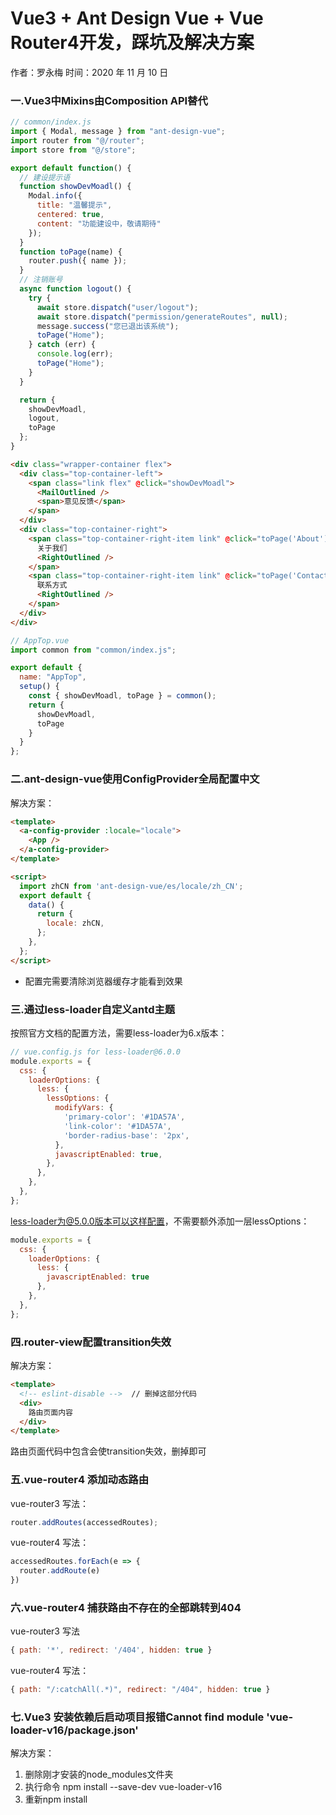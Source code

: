 # Vue3 + Ant Design Vue + Vue Router4开发，踩坑及解决方案

作者：罗永梅
时间：2020 年 11 月 10 日

### 一.Vue3中Mixins由Composition API替代
```js
// common/index.js
import { Modal, message } from "ant-design-vue";
import router from "@/router";
import store from "@/store";

export default function() {
  // 建设提示语
  function showDevMoadl() {
    Modal.info({
      title: "温馨提示",
      centered: true,
      content: "功能建设中，敬请期待"
    });
  }
  function toPage(name) {
    router.push({ name });
  }
  // 注销账号
  async function logout() {
    try {
      await store.dispatch("user/logout");
      await store.dispatch("permission/generateRoutes", null);
      message.success("您已退出该系统");
      toPage("Home");
    } catch (err) {
      console.log(err);
      toPage("Home");
    }
  }

  return {
    showDevMoadl,
    logout,
    toPage
  };
}
```
```html
<div class="wrapper-container flex">
  <div class="top-container-left">
    <span class="link flex" @click="showDevMoadl">
      <MailOutlined />
      <span>意见反馈</span>
    </span>
  </div>
  <div class="top-container-right">
    <span class="top-container-right-item link" @click="toPage('About')">
      关于我们
      <RightOutlined />
    </span>
    <span class="top-container-right-item link" @click="toPage('Contact')">
      联系方式
      <RightOutlined />
    </span>
  </div>
</div>
```
```js
// AppTop.vue
import common from "common/index.js";

export default {
  name: "AppTop",
  setup() {
    const { showDevMoadl, toPage } = common();
    return {
      showDevMoadl,
      toPage
    }
  }
};
```

### 二.ant-design-vue使用ConfigProvider全局配置中文
解决方案：  
```html
<template>
  <a-config-provider :locale="locale">
    <App />
  </a-config-provider>
</template>

<script>
  import zhCN from 'ant-design-vue/es/locale/zh_CN';
  export default {
    data() {
      return {
        locale: zhCN,
      };
    },
  };
</script>
```
* 配置完需要清除浏览器缓存才能看到效果

### 三.通过less-loader自定义antd主题
按照官方文档的配置方法，需要less-loader为6.x版本：
```js
// vue.config.js for less-loader@6.0.0
module.exports = {
  css: {
    loaderOptions: {
      less: {
        lessOptions: {
          modifyVars: {
            'primary-color': '#1DA57A',
            'link-color': '#1DA57A',
            'border-radius-base': '2px',
          },
          javascriptEnabled: true,
        },
      },
    },
  },
};
```
less-loader为@5.0.0版本可以这样配置，不需要额外添加一层lessOptions：
```js
module.exports = {
  css: {
    loaderOptions: {
      less: {
        javascriptEnabled: true
      },
    },
  },
};
```
### 四.router-view配置transition失效
解决方案：  
```html
<template>
  <!-- eslint-disable -->  // 删掉这部分代码
  <div>
    路由页面内容
  </div>
</template>
```
路由页面代码中包含<!-- eslint-disable -->会使transition失效，删掉即可

### 五.vue-router4 添加动态路由
vue-router3 写法：
```js
router.addRoutes(accessedRoutes);
```

vue-router4 写法：
``` js
accessedRoutes.forEach(e => {
  router.addRoute(e)
})
```

### 六.vue-router4 捕获路由不存在的全部跳转到404
vue-router3 写法
```js
{ path: '*', redirect: '/404', hidden: true }

```
vue-router4 写法：
```js
{ path: "/:catchAll(.*)", redirect: "/404", hidden: true }
```

### 七.Vue3 安装依赖后启动项目报错Cannot find module 'vue-loader-v16/package.json'
解决方案：
1. 删除刚才安装的node_modules文件夹
2. 执行命令 npm install --save-dev vue-loader-v16
3. 重新npm install